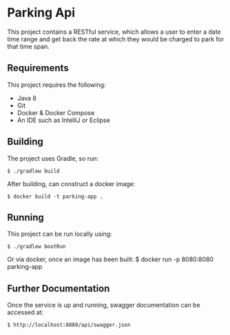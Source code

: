 # Parking Api

This project contains a RESTful service, which allows a user to enter a date time range and get back the rate at which
they would be charged to park for that time span.

## Requirements

This project requires the following:

* Java 8
* Git
* Docker & Docker Compose
* An IDE such as IntelliJ or Eclipse

## Building

The project uses Gradle, so run:

	$ ./gradlew build

After building, can construct a docker image:

    $ docker build -t parking-app .

## Running

This project can be run locally using:

    $ ./gradlew bootRun

Or via docker, once an image has been built:
    $ docker run -p 8080:8080 parking-app

## Further Documentation

Once the service is up and running, swagger documentation can be accessed at:

    $ http://localhost:8080/api/swagger.json
